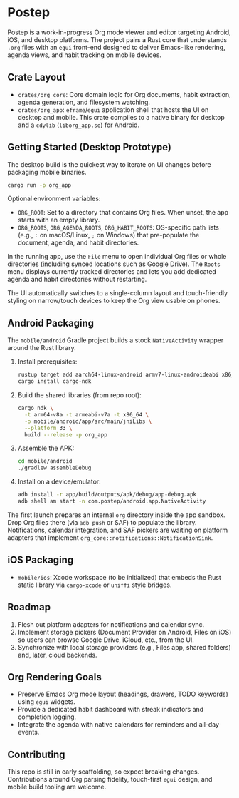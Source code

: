 # Postep

Postep is a work-in-progress Org mode viewer and editor targeting Android, iOS, and desktop platforms. The project pairs a Rust core that understands `.org` files with an `egui` front-end designed to deliver Emacs-like rendering, agenda views, and habit tracking on mobile devices.

## Crate Layout
- `crates/org_core`: Core domain logic for Org documents, habit extraction, agenda generation, and filesystem watching.
- `crates/org_app`: `eframe`/`egui` application shell that hosts the UI on desktop and mobile. This crate compiles to a native binary for desktop and a `cdylib` (`liborg_app.so`) for Android.

## Getting Started (Desktop Prototype)
The desktop build is the quickest way to iterate on UI changes before packaging mobile binaries.

```bash
cargo run -p org_app
```

Optional environment variables:
- `ORG_ROOT`: Set to a directory that contains Org files. When unset, the app starts with an empty library.
- `ORG_ROOTS`, `ORG_AGENDA_ROOTS`, `ORG_HABIT_ROOTS`: OS-specific path lists (e.g., `:` on macOS/Linux, `;` on Windows) that pre-populate the document, agenda, and habit directories.

In the running app, use the `File` menu to open individual Org files or whole directories (including synced locations such as Google Drive). The `Roots` menu displays currently tracked directories and lets you add dedicated agenda and habit directories without restarting.

The UI automatically switches to a single-column layout and touch-friendly styling on narrow/touch devices to keep the Org view usable on phones.

## Android Packaging

The `mobile/android` Gradle project builds a stock `NativeActivity` wrapper around the Rust library.

1. Install prerequisites:
   ```bash
   rustup target add aarch64-linux-android armv7-linux-androideabi x86_64-linux-android
   cargo install cargo-ndk
   ```
2. Build the shared libraries (from repo root):
   ```bash
   cargo ndk \
     -t arm64-v8a -t armeabi-v7a -t x86_64 \
     -o mobile/android/app/src/main/jniLibs \
     --platform 33 \
     build --release -p org_app
   ```
3. Assemble the APK:
   ```bash
   cd mobile/android
   ./gradlew assembleDebug
   ```
4. Install on a device/emulator:
   ```bash
   adb install -r app/build/outputs/apk/debug/app-debug.apk
   adb shell am start -n com.postep/android.app.NativeActivity
   ```

The first launch prepares an internal `org` directory inside the app sandbox. Drop Org files there (via `adb push` or SAF) to populate the library. Notifications, calendar integration, and SAF pickers are waiting on platform adapters that implement `org_core::notifications::NotificationSink`.

## iOS Packaging

- `mobile/ios`: Xcode workspace (to be initialized) that embeds the Rust static library via `cargo-xcode` or `uniffi` style bridges.

## Roadmap
1. Flesh out platform adapters for notifications and calendar sync.
2. Implement storage pickers (Document Provider on Android, Files on iOS) so users can browse Google Drive, iCloud, etc., from the UI.
3. Synchronize with local storage providers (e.g., Files app, shared folders) and, later, cloud backends.

## Org Rendering Goals
- Preserve Emacs Org mode layout (headings, drawers, TODO keywords) using `egui` widgets.
- Provide a dedicated habit dashboard with streak indicators and completion logging.
- Integrate the agenda with native calendars for reminders and all-day events.

## Contributing
This repo is still in early scaffolding, so expect breaking changes. Contributions around Org parsing fidelity, touch-first `egui` design, and mobile build tooling are welcome.
